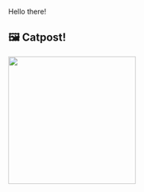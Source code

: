 Hello there!



## 🖼️ Catpost!

<sub>
    <img src="https://cdn2.thecatapi.com/images/d02.jpg" height="256">
</sub>

